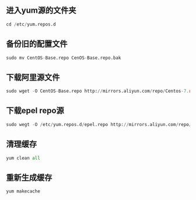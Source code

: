 ## 进入yum源的文件夹
```python
cd /etc/yum.repos.d
```

## 备份旧的配置文件
```python
sudo mv CentOS-Base.repo CenOS-Base.repo.bak
```

## 下载阿里源文件
```python
sudo wget -O CentOS-Base.repo http://mirrors.aliyun.com/repo/Centos-7.repo
```

## 下载epel repo源
```python
sudo wegt -O /etc/yum.repos.d/epel.repo http://mirrors.aliyun.com/repo/epel-7.repo
```

## 清理缓存
```python
yum clean all
```

## 重新生成缓存
```python
yum makecache
```